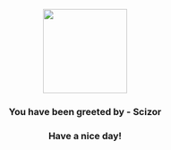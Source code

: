 <p align="center">
            <img src="https://raw.githubusercontent.com/PokeAPI/sprites/master/sprites/pokemon/212.png" width="150" height="150">
          </p>
          <h3 align="center">You have been greeted by - <b>Scizor</b></h3>
          <h3 align="center">Have a nice day!</h3>
        